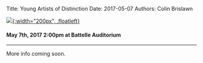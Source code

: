 Title: Young Artists of Distinction
Date: 2017-05-07
Authors: Colin Brislawn

[![ ]({filename}/images/2015-2016/StephenBeus200.jpg){:width="200px", .floatleft}]({filename}./YoungArtists.md)

#### May 7th, 2017 2:00pm at Battelle Auditorium


---

More info coming soon.